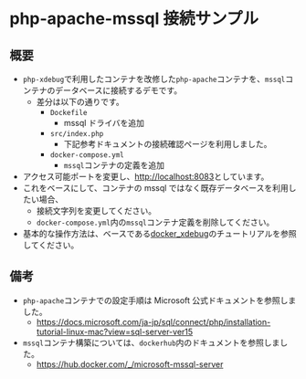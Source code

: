 # php-apache-mssql 接続サンプル

## 概要

- `php-xdebug`で利用したコンテナを改修した`php-apache`コンテナを、`mssql`コンテナのデータベースに接続するデモです。
  - 差分は以下の通りです。
    - `Dockefile`
      - mssql ドライバを追加
    - `src/index.php`
      - 下記参考ドキュメントの接続確認ページを利用しました。
    - `docker-compose.yml`
      - `mssql`コンテナの定義を追加
- アクセス可能ポートを変更し、[http://localhost:8083](http://localhost:8083)としています。
- これをベースにして、コンテナの mssql ではなく既存データベースを利用したい場合、
  - 接続文字列を変更してください。
  - `docker-compose.yml`内の`mssql`コンテナ定義を削除してください。
- 基本的な操作方法は、ベースである[docker_xdebug](../docker_xdebug/)のチュートリアルを参照してください。

## 備考

- `php-apache`コンテナでの設定手順は Microsoft 公式ドキュメントを参照しました。
  - https://docs.microsoft.com/ja-jp/sql/connect/php/installation-tutorial-linux-mac?view=sql-server-ver15
- `mssql`コンテナ構築については、`dockerhub`内のドキュメントを参照しました。
  - https://hub.docker.com/_/microsoft-mssql-server
